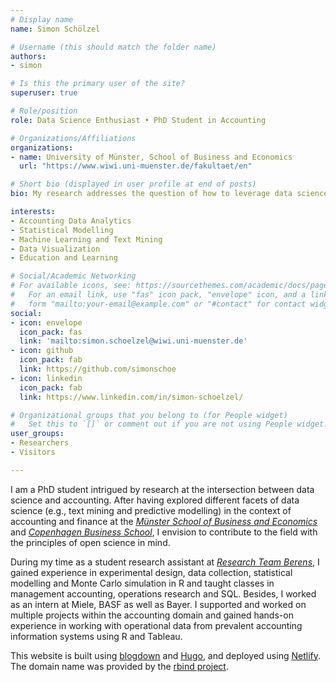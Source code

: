 ```yaml
---
# Display name
name: Simon Schölzel

# Username (this should match the folder name)
authors:
- simon

# Is this the primary user of the site?
superuser: true

# Role/position
role: Data Science Enthusiast • PhD Student in Accounting

# Organizations/Affiliations
organizations:
- name: University of Münster, School of Business and Economics
  url: "https://www.wiwi.uni-muenster.de/fakultaet/en"

# Short bio (displayed in user profile at end of posts)
bio: My research addresses the question of how to leverage data science and machine learning capabilities in the field of accounting.

interests:
- Accounting Data Analytics
- Statistical Modelling
- Machine Learning and Text Mining
- Data Visualization
- Education and Learning

# Social/Academic Networking
# For available icons, see: https://sourcethemes.com/academic/docs/page-builder/#icons
#   For an email link, use "fas" icon pack, "envelope" icon, and a link in the
#   form "mailto:your-email@example.com" or "#contact" for contact widget.
social:
- icon: envelope
  icon_pack: fas
  link: 'mailto:simon.schoelzel@wiwi.uni-muenster.de'
- icon: github
  icon_pack: fab
  link: https://github.com/simonschoe
- icon: linkedin
  icon_pack: fab
  link: https://www.linkedin.com/in/simon-schoelzel/

# Organizational groups that you belong to (for People widget)
#   Set this to `[]` or comment out if you are not using People widget.
user_groups:
- Researchers
- Visitors

---
```


I am a PhD student intrigued by research at the intersection between data science and accounting. After having explored different facets of data science (e.g., text mining and predictive modelling) in the context of accounting and finance at the [*Münster School of Business and Economics*](https://www.wiwi.uni-muenster.de/fakultaet/en) and [*Copenhagen Business School*](https://www.cbs.dk/en), I envision to contribute to the field with the principles of open science in mind.

During my time as a student research assistant at [*Research Team Berens*](https://www.wiwi.uni-muenster.de/ctrl/), I gained experience in experimental design, data collection, statistical modelling and Monte Carlo simulation in R and taught classes in management accounting, operations research and SQL. Besides, I worked as an intern at Miele, BASF as well as Bayer. I supported and worked on multiple projects within the accounting domain and gained hands-on experience in working with operational data from prevalent accounting information systems using R and Tableau.

This website is built using [blogdown](https://github.com/rstudio/blogdown) and [Hugo](https://gohugo.io/), and deployed using [Netlify](https://www.netlify.com/). The domain name was provided by the [rbind project](https://github.com/rbind).
